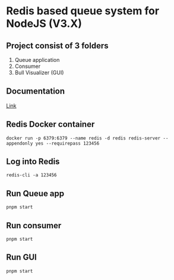 # Redis based queue system for NodeJS (V3.X)

## Project consist of 3 folders
1. Queue application
2. Consumer
3. Bull Visualizer (GUI)

## Documentation
[Link](https://github.com/OptimalBits/bull)

## Redis Docker container
`docker run -p 6379:6379 --name redis -d redis redis-server --appendonly yes --requirepass 123456`

## Log into Redis
`redis-cli -a 123456`

## Run Queue app
`pnpm start`

## Run consumer
`pnpm start`

## Run GUI
`pnpm start`